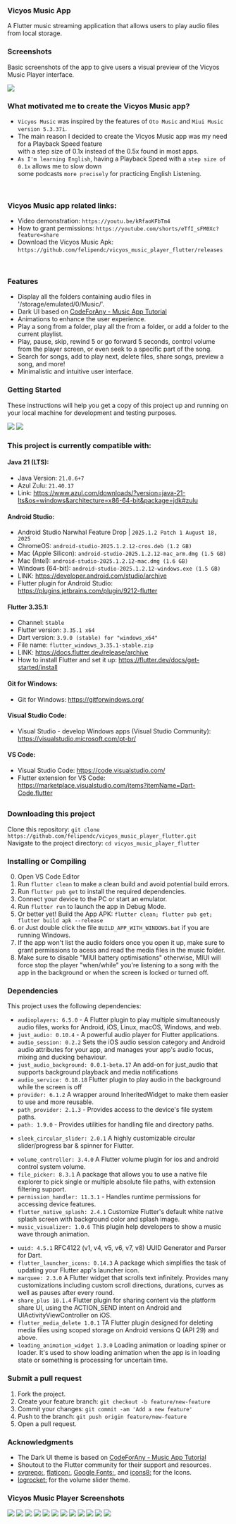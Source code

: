 ### Vicyos Music App

A Flutter music streaming application that allows users to play audio files from local storage.

### Screenshots

Basic screenshots of the app to give users a visual preview of the Vicyos Music Player interface.

<img src="https://github.com/felipendc/vicyos_music_player_flutter/blob/main/SCREENSHOTS_DEMO/read_banners/1.png">

 <br />
 
### What motivated me to create the Vicyos Music app?  <br />
- `Vicyos Music` was inspired by the features of `Oto Music` and `Miui Music version 5.3.37i`. <br />
- The main reason I decided to create the Vicyos Music app was my need for a Playback Speed feature  <br />
with a step size of 0.1x instead of the 0.5x found in most apps.  <br />
- `As I'm learning English`, having a Playback Speed with a `step size of 0.1x` allows me to slow down <br />
some podcasts `more precisely` for practicing English Listening.

 <br />

### Vicyos Music app related links:

- Video demonstration: `https://youtu.be/kRfaoKFbTm4`
- How to grant permissions: `https://youtube.com/shorts/eTfI_sFM0Xc?feature=share`
- Download the Vicyos Music Apk: `https://github.com/felipendc/vicyos_music_player_flutter/releases`

 <br />
 
### Features

- Display all the folders containing audio files in '/storage/emulated/0/Music/'.
- Dark UI based on [CodeForAny - Music App Tutorial](https://youtube.com/playlist?list=PLzcRC7PA0xWRXGSJZOyD5_SXyGIRt6VFr)
- Animations to enhance the user experience.
- Play a song from a folder, play all the from a folder, or add a folder to the current playlist.
- Play, pause, skip, rewind 5 or go forward 5 seconds, control volume from the player screen, or even seek to a specific part of the song.
- Search for songs, add to play next, delete files, share songs, preview a song, and more!
- Minimalistic and intuitive user interface.

### Getting Started

These instructions will help you get a copy of this project up and running on your local machine for development and testing purposes.

<img src="https://github.com/felipendc/vicyos_music_player_flutter/blob/main/SCREENSHOTS_DEMO/how-it-should-look-like_1.png">
<img src="https://github.com/felipendc/vicyos_music_player_flutter/blob/main/SCREENSHOTS_DEMO/how-it-should-look-like_2.png">

### This project is currently compatible with:

#### Java 21 (LTS):

- Java Version: `21.0.6+7`
- Azul Zulu: `21.40.17`
- Link: https://www.azul.com/downloads/?version=java-21-lts&os=windows&architecture=x86-64-bit&package=jdk#zulu

<!--
> If you run flutter doctor and get this error:  <br />
> [!] Android Studio, X Unable to determine bundled Java version. <br />
>
> To fix it, got to `project_folder/android/`, then open a cmd window and run: <br />
> flutter clean <br />
> gradlew wrapper --gradle-version 8.10.2 --distribution-type bin <br />
-->

#### Android Studio:

- Android Studio Narwhal Feature Drop | `2025.1.2 Patch 1 August 18, 2025`
- ChromeOS: `android-studio-2025.1.2.12-cros.deb (1.2 GB)`
- Mac (Apple Silicon): `android-studio-2025.1.2.12-mac_arm.dmg (1.5 GB)`
- Mac (Intel): `android-studio-2025.1.2.12-mac.dmg (1.6 GB)`
- Windows (64-bit): `android-studio-2025.1.2.12-windows.exe (1.5 GB)`
- LINK: https://developer.android.com/studio/archive
- Flutter plugin for Android Studio: https://plugins.jetbrains.com/plugin/9212-flutter

#### Flutter 3.35.1:

- Channel: `Stable`
- Flutter version: `3.35.1 x64`
- Dart version: `3.9.0 (stable) for "windows_x64"`
- File name: `flutter_windows_3.35.1-stable.zip`
- LINK: https://docs.flutter.dev/release/archive
- How to install Flutter and set it up: https://flutter.dev/docs/get-started/install

#### Git for Windows:

- Git for Windows: https://gitforwindows.org/

#### Visual Studio Code:

- Visual Studio - develop Windows apps (Visual Studio Community): https://visualstudio.microsoft.com/pt-br/

#### VS Code:

- Visual Studio Code: https://code.visualstudio.com/
- Flutter extension for VS Code: https://marketplace.visualstudio.com/items?itemName=Dart-Code.flutter

##

### Downloading this project

Clone this repository: `git clone https://github.com/felipendc/vicyos_music_player_flutter.git` <br />
Navigate to the project directory: `cd vicyos_music_player_flutter` <br />

<!-- Choose the one you want "GetX" or "StreamBuilder" UI state management. <br /> -->

### Installing or Compiling

0. Open VS Code Editor
1. Run `flutter clean` to make a clean build and avoid potential build errors.
2. Run `flutter pub get` to install the required dependencies.
3. Connect your device to the PC or start an emulator.
4. Run `flutter run` to launch the app in Debug Mode.
5. Or better yet! Build the App APK: `flutter clean; flutter pub get; flutter build apk --release`
6. or Just double click the file `BUILD_APP_WITH_WINDOWS.bat` if you are running Windows.
7. If the app won't list the audio folders once you open it up, make sure to grant permissions to acess and read the media files in the music folder.
8. Make sure to disable "MIUI battery optimisations" otherwise, MIUI will force stop the player "when/while" you're listening to a song with the app in the background or when the screen is locked or turned off.

### Dependencies

This project uses the following dependencies:

- `audioplayers: 6.5.0` - A Flutter plugin to play multiple simultaneously audio files, works for Android, iOS, Linux, macOS, Windows, and web.
- `just_audio: 0.10.4` - A powerful audio player for Flutter applications.
- `audio_session: 0.2.2` Sets the iOS audio session category and Android audio attributes for your app, and manages your app's audio focus, mixing and ducking behaviour.
- `just_audio_background: 0.0.1-beta.17` An add-on for just_audio that supports background playback and media notifications
- `audio_service: 0.18.18` Flutter plugin to play audio in the background while the screen is off
- `provider: 6.1.2` A wrapper around InheritedWidget to make them easier to use and more reusable.
- `path_provider: 2.1.3` - Provides access to the device's file system paths.
- `path: 1.9.0` - Provides utilities for handling file and directory paths.
<!-- - `media_info: 0.12.0+2` Platform services exposed to Flutter apps. -->
- `sleek_circular_slider: 2.0.1` A highly customizable circular slider/progress bar & spinner for Flutter.
<!-- - `flutter_media_metadata: 1.0.0+1` A Flutter plugin to read metadata of media files. -->
- `volume_controller: 3.4.0` A Flutter volume plugin for ios and android control system volume.
- `file_picker: 8.3.1` A package that allows you to use a native file explorer to pick single or multiple absolute file paths, with extension filtering support.
- `permission_handler: 11.3.1` - Handles runtime permissions for accessing device features.
- `flutter_native_splash: 2.4.1` Customize Flutter's default white native splash screen with background color and splash image.
- `music_visualizer: 1.0.6` This plugin help developers to show a music wave through animation.
<!-- - `get: 4.6.6` Open screens/snackbars/dialogs without context, manage states and inject dependencies easily with GetX. -->
- `uuid: 4.5.1` RFC4122 (v1, v4, v5, v6, v7, v8) UUID Generator and Parser for Dart.
- `flutter_launcher_icons: 0.14.3` A package which simplifies the task of updating your Flutter app's launcher icon.
- `marquee: 2.3.0` A Flutter widget that scrolls text infinitely. Provides many customizations including custom scroll directions, durations, curves as well as pauses after every round.
- `share_plus 10.1.4` Flutter plugin for sharing content via the platform share UI, using the ACTION_SEND intent on Android and UIActivityViewController on iOS.
- `flutter_media_delete 1.0.1` TA Flutter plugin designed for deleting media files using scoped storage on Android versions Q (API 29) and above.
- `loading_animation_widget 1.3.0` Loading animation or loading spiner or loader. It's used to show loading animation when the app is in loading state or something is processing for uncertain time.

### Submit a pull request

1. Fork the project.
2. Create your feature branch: `git checkout -b feature/new-feature`
3. Commit your changes: `git commit -am 'Add a new feature'`
4. Push to the branch: `git push origin feature/new-feature`
5. Open a pull request.

### Acknowledgments

- The Dark UI theme is based on [CodeForAny - Music App Tutorial](https://youtube.com/playlist?list=PLzcRC7PA0xWRXGSJZOyD5_SXyGIRt6VFr)
- Shoutout to the Flutter community for their support and resources.
- [svgrepo:](https://www.svgrepo.com/), [flaticon:](https://www.flaticon.com/), [Google Fonts:](https://fonts.google.com/icons), and [icons8:](https://icons8.com.br/) for the Icons.
- [logrocket:](https://blog.logrocket.com/flutter-slider-widgets-deep-dive-with-examples/) for the volume slider theme.

### Vicyos Music Player Screenshots

<img src="https://github.com/felipendc/vicyos_music_player_flutter/blob/main/SCREENSHOTS_DEMO/read_banners/11.png">
<img src="https://github.com/felipendc/vicyos_music_player_flutter/blob/main/SCREENSHOTS_DEMO/read_banners/12.png">
<img src="https://github.com/felipendc/vicyos_music_player_flutter/blob/main/SCREENSHOTS_DEMO/read_banners/13.png">
<img src="https://github.com/felipendc/vicyos_music_player_flutter/blob/main/SCREENSHOTS_DEMO/read_banners/6.png">
<img src="https://github.com/felipendc/vicyos_music_player_flutter/blob/main/SCREENSHOTS_DEMO/read_banners/2.png">
<img src="https://github.com/felipendc/vicyos_music_player_flutter/blob/main/SCREENSHOTS_DEMO/read_banners/3.png">
<img src="https://github.com/felipendc/vicyos_music_player_flutter/blob/main/SCREENSHOTS_DEMO/read_banners/4.png">
<img src="https://github.com/felipendc/vicyos_music_player_flutter/blob/main/SCREENSHOTS_DEMO/read_banners/5.png">
<img src="https://github.com/felipendc/vicyos_music_player_flutter/blob/main/SCREENSHOTS_DEMO/read_banners/7.png">
<img src="https://github.com/felipendc/vicyos_music_player_flutter/blob/main/SCREENSHOTS_DEMO/read_banners/8.png">
<img src="https://github.com/felipendc/vicyos_music_player_flutter/blob/main/SCREENSHOTS_DEMO/read_banners/9.png">
<img src="https://github.com/felipendc/vicyos_music_player_flutter/blob/main/SCREENSHOTS_DEMO/read_banners/10.png">
